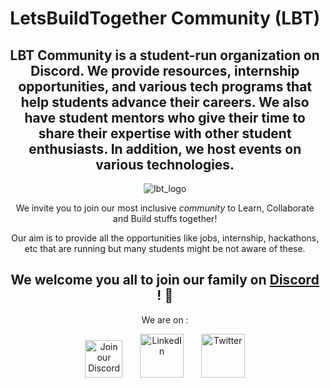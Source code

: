 <div align="center">
    
<h1>LetsBuildTogether Community (LBT) </h1>

<h2>LBT Community is a student-run organization on Discord. We provide resources, internship opportunities, and various tech programs that help students advance their careers. We also have student mentors who give their time to share their expertise with other student enthusiasts. In addition, we host events on various technologies.</h2>

<img src="https://github.com/helper-uttam/Website/blob/main/assets/LBT_logo_light.jpeg" alt="lbt_logo"/>

<p> We invite you to join our most inclusive <i> community </i> to Learn, Collaborate and Build stuffs together! </p>

<p> Our aim is to provide all the opportunities like jobs, internship, hackathons, etc that are running but many students might be not aware of these. </p>

<h2> We welcome you all to join our family on <a href="https://discord.gg/TDzPbqwy">Discord </a>! 🎉</h2>

</div>

<p align="center">We are on : </p>
    
<p align="center">
    <a align="center" href="https://discord.gg/TDzPbqwy"><img src="https://github.com/helper-uttam/Website/blob/main/assets/discord.png?raw=true" heigth="60" width="60" alt="Join our Discord community here" /></a>
  &nbsp; &nbsp; &nbsp;
    <a align="center" href="https://www.linkedin.com/company/letsbuildtogether/mycompany/"><img src="https://github.com/helper-uttam/Website/blob/main/assets/linkedin.png?raw=true" heigth="70" width="70" alt="LinkedIn" /></a>
     &nbsp; &nbsp; &nbsp;
        <a align="center" href="https://twitter.com/LBT_Community"><img src="https://github.com/helper-uttam/Website/blob/main/assets/twitter_logo.png?raw=true" heigth="70" width="70" alt="Twitter" /></a>
</p>
